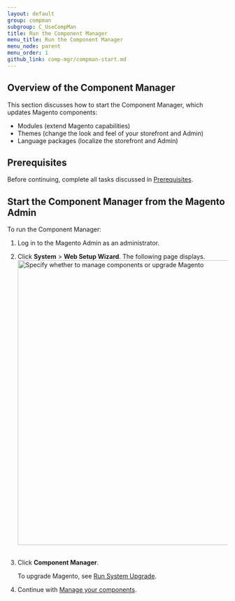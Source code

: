 ```yaml
---
layout: default 
group: compman
subgroup: C_UseCompMan
title: Run the Component Manager
menu_title: Run the Component Manager
menu_node: parent
menu_order: 1
github_link: comp-mgr/compman-start.md
---
```


<h2 id="compman-overview">Overview of the Component Manager</h2>
This section discusses how to start the Component Manager, which updates Magento components:

*	Modules (extend Magento capabilities)
*	Themes (change the look and feel of your storefront and Admin)
*	Language packages (localize the storefront and Admin)

<h2 id="compman-prereq">Prerequisites</h2>
Before continuing, complete all tasks discussed in <a href="{{ site.gdeurl }}comp-mgr/prereq/prereq_compman-updater.html">Prerequisites</a>.

<h2 id="compman-access">Start the Component Manager from the Magento Admin</h2>
To run the Component Manager:

1.	Log in to the Magento Admin as an administrator.
2.	Click **System** > **Web Setup Wizard**.
	The following page displays.
	<img src="{{ site.baseurl }}common/images/cman_upgr_initial.png" width="650px" alt="Specify whether to manage components or upgrade Magento"><br><br>
3.	Click **Component Manager**.

	To upgrade Magento, see <a href="{{ site.gdeurl }}comp-mgr/upgrader/upgrade-start.html">Run System Upgrade</a>.
4. 	Continue with <a href="{{ site.gdeurl }}comp-mgr/compman-main-pg.html">Manage your components</a>.